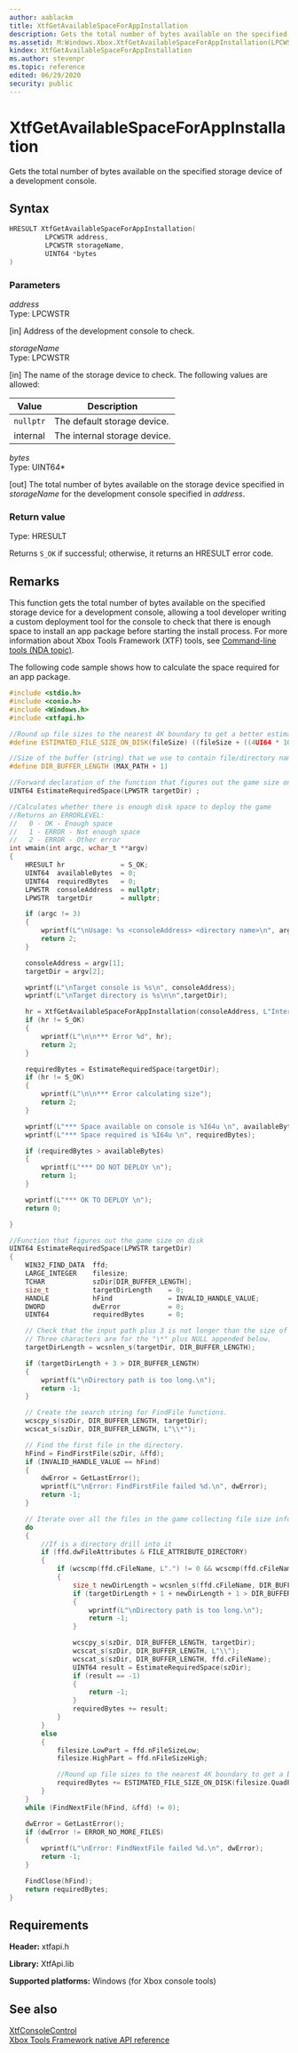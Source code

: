 ```yaml
---
author: aablackm
title: XtfGetAvailableSpaceForAppInstallation
description: Gets the total number of bytes available on the specified storage device of a development console.
ms.assetid: M:Windows.Xbox.XtfGetAvailableSpaceForAppInstallation(LPCWSTR,LPCWSTR,UINT64@)
kindex: XtfGetAvailableSpaceForAppInstallation
ms.author: stevenpr
ms.topic: reference
edited: 06/29/2020
security: public
---
```


# XtfGetAvailableSpaceForAppInstallation
  
Gets the total number of bytes available on the specified storage device of a development console.  
  
<a id="syntaxSection"></a>
  
## Syntax
  
```cpp
HRESULT XtfGetAvailableSpaceForAppInstallation(
         LPCWSTR address,
         LPCWSTR storageName,
         UINT64 *bytes
)  
```
  
<a id="parametersSection"></a>
  
### Parameters
  
*address*  
Type: LPCWSTR  
  
\[in\] Address of the development console to check.  
  
*storageName*  
Type: LPCWSTR  
  
\[in\] The name of the storage device to check. The following values are allowed:  
  
| Value | Description |  
| ----- | ----------- |  
| `nullptr` | The default storage device. |  
| internal | The internal storage device. |  
  
*bytes*  
Type: UINT64\*  
  
\[out\] The total number of bytes available on the storage device specified in *storageName* for the development console specified in *address*.  
  
<a id="retvalSection"></a>
  
### Return value
  
Type: HRESULT  
  
Returns `S_OK` if successful; otherwise, it returns an HRESULT error code.  
  
<a id="remarksSection"></a>
  
## Remarks
  
This function gets the total number of bytes available on the specified storage device for a development console, allowing a tool developer writing a custom deployment tool for the console to check that there is enough space to install an app package before starting the install process. For more information about Xbox Tools Framework (XTF) tools, see [Command-line tools (NDA topic)](../../../../../tools-console/xbox-tools-and-apis/commandlinetools/commandlinetools.md).  
  
The following code sample shows how to calculate the space required for an app package.  
  
```cpp
#include <stdio.h>
#include <conio.h>
#include <Windows.h>
#include <xtfapi.h>

//Round up file sizes to the nearest 4K boundary to get a better estimate of the actual size of disk
#define ESTIMATED_FILE_SIZE_ON_DISK(fileSize) ((fileSize + ((4UI64 * 1024UI64) - 1)) & ~((4UI64 * 1024UI64) - 1))

//Size of the buffer (string) that we use to contain file/directory names - MAX_PATH + 1 for the terminating null
#define DIR_BUFFER_LENGTH (MAX_PATH + 1)

//Forward declaration of the function that figures out the game size on disk
UINT64 EstimateRequiredSpace(LPWSTR targetDir) ;

//Calculates whether there is enough disk space to deploy the game
//Returns an ERRORLEVEL:
//   0 - OK - Enough space
//   1 - ERROR - Not enough space
//   2 - ERROR - Other error
int wmain(int argc, wchar_t **argv)
{
    HRESULT hr              = S_OK;
    UINT64  availableBytes  = 0;
    UINT64  requiredBytes   = 0;
    LPWSTR  consoleAddress  = nullptr;
    LPWSTR  targetDir       = nullptr;

    if (argc != 3)
    {
        wprintf(L"\nUsage: %s <consoleAddress> <directory name>\n", argv[0]);
        return 2;
    }

    consoleAddress = argv[1];
    targetDir = argv[2];

    wprintf(L"\nTarget console is %s\n", consoleAddress);
    wprintf(L"\nTarget directory is %s\n\n",targetDir);

    hr = XtfGetAvailableSpaceForAppInstallation(consoleAddress, L"Internal", &availableBytes);
    if (hr != S_OK)
    {
        wprintf(L"\n\n*** Error %d", hr);
        return 2;
    }

    requiredBytes = EstimateRequiredSpace(targetDir);
    if (hr != S_OK)
    {
        wprintf(L"\n\n*** Error calculating size");
        return 2;
    }

    wprintf(L"*** Space available on console is %I64u \n", availableBytes);
    wprintf(L"*** Space required is %I64u \n", requiredBytes);

    if (requiredBytes > availableBytes)
    {
        wprintf(L"*** DO NOT DEPLOY \n");
        return 1;
    }

    wprintf(L"*** OK TO DEPLOY \n");
    return 0;

}

//Function that figures out the game size on disk
UINT64 EstimateRequiredSpace(LPWSTR targetDir)
{
    WIN32_FIND_DATA  ffd;
    LARGE_INTEGER    filesize;
    TCHAR            szDir[DIR_BUFFER_LENGTH];
    size_t           targetDirLength    = 0;
    HANDLE           hFind              = INVALID_HANDLE_VALUE;
    DWORD            dwError            = 0;
    UINT64           requiredBytes      = 0;

    // Check that the input path plus 3 is not longer than the size of szDir.
    // Three characters are for the "\*" plus NULL appended below.
    targetDirLength = wcsnlen_s(targetDir, DIR_BUFFER_LENGTH);

    if (targetDirLength + 3 > DIR_BUFFER_LENGTH)
    {
        wprintf(L"\nDirectory path is too long.\n");
        return -1;
    }

    // Create the search string for FindFile functions.
    wcscpy_s(szDir, DIR_BUFFER_LENGTH, targetDir);
    wcscat_s(szDir, DIR_BUFFER_LENGTH, L"\\*");

    // Find the first file in the directory.
    hFind = FindFirstFile(szDir, &ffd);
    if (INVALID_HANDLE_VALUE == hFind)
    {
        dwError = GetLastError();
        wprintf(L"\nError: FindFirstFile failed %d.\n", dwError);
        return -1;
    }

    // Iterate over all the files in the game collecting file size information
    do
    {
        //If is a directory drill into it
        if (ffd.dwFileAttributes & FILE_ATTRIBUTE_DIRECTORY)
        {
            if (wcscmp(ffd.cFileName, L".") != 0 && wcscmp(ffd.cFileName, L"..") != 0) //There is probably a better way to do this...
            {
                size_t newDirLength = wcsnlen_s(ffd.cFileName, DIR_BUFFER_LENGTH);
                if (targetDirLength + 1 + newDirLength + 1 > DIR_BUFFER_LENGTH)
                {
                    wprintf(L"\nDirectory path is too long.\n");
                    return -1;
                }

                wcscpy_s(szDir, DIR_BUFFER_LENGTH, targetDir);
                wcscat_s(szDir, DIR_BUFFER_LENGTH, L"\\");
                wcscat_s(szDir, DIR_BUFFER_LENGTH, ffd.cFileName);
                UINT64 result = EstimateRequiredSpace(szDir);
                if (result == -1)
                {
                    return -1;
                }
                requiredBytes += result;
            }
        }
        else
        {
            filesize.LowPart = ffd.nFileSizeLow;
            filesize.HighPart = ffd.nFileSizeHigh;

            //Round up file sizes to the nearest 4K boundary to get a better estimate of the actual size of disk
            requiredBytes += ESTIMATED_FILE_SIZE_ON_DISK(filesize.QuadPart);
        }
    }
    while (FindNextFile(hFind, &ffd) != 0);

    dwError = GetLastError();
    if (dwError != ERROR_NO_MORE_FILES)
    {
        wprintf(L"\nError: FindNextFile failed %d.\n", dwError);
        return -1;
    }

    FindClose(hFind);
    return requiredBytes;
}  
```
  
<a id="requirementsSection"></a>
  
## Requirements
  
**Header:** xtfapi.h  
  
**Library:** XtfApi.lib  
  
**Supported platforms:** Windows (for Xbox console tools)  
  
<a id="seealsoSection"></a>
  
## See also
  
[XtfConsoleControl](../xtfconsolecontrol_members.md)  
[Xbox Tools Framework native API reference](../../atoc-xtf-native.md)  
  